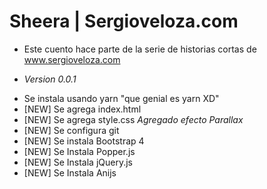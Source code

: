 # Sheera | Sergioveloza.com
* Este cuento hace parte de la serie de historias cortas de www.sergioveloza.com

* *Version 0.0.1*
- Se instala usando yarn "que genial es yarn XD"
- [NEW] Se agrega index.html
- [NEW] Se agrega style.css _Agregado efecto Parallax_
- [NEW] Se configura git
- [NEW] Se instala Bootstrap 4
- [NEW] Se Instala Popper.js
- [NEW] Se Instala jQuery.js
- [NEW] Se Instala Anijs